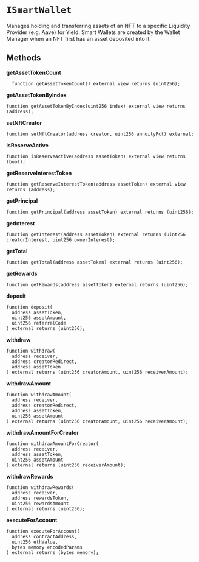# `ISmartWallet`

Manages holding and transferring assets of an NFT to a specific Liquidity Provider (e.g. Aave) for Yield. Smart Wallets are created by the Wallet Manager when an NFT first has an asset deposited into it.

## Methods

**getAssetTokenCount**
```
  function getAssetTokenCount() external view returns (uint256);
```
  
**getAssetTokenByIndex**
```
function getAssetTokenByIndex(uint256 index) external view returns (address);
```

**setNftCreator**
```
function setNftCreator(address creator, uint256 annuityPct) external;
```

**isReserveActive**
```
function isReserveActive(address assetToken) external view returns (bool);
```

**getReserveInterestToken**
```
function getReserveInterestToken(address assetToken) external view returns (address);
```

**getPrincipal**
```
function getPrincipal(address assetToken) external returns (uint256);
```

**getInterest**
```
function getInterest(address assetToken) external returns (uint256 creatorInterest, uint256 ownerInterest);
```

**getTotal**
```
function getTotal(address assetToken) external returns (uint256);
```

**getRewards**
```
function getRewards(address assetToken) external returns (uint256);
```

**deposit**
```
function deposit(
  address assetToken, 
  uint256 assetAmount, 
  uint256 referralCode
) external returns (uint256);
```

**withdraw**
```
function withdraw(
  address receiver, 
  address creatorRedirect, 
  address assetToken
) external returns (uint256 creatorAmount, uint256 receiverAmount);
```

**withdrawAmount**
```
function withdrawAmount(
  address receiver, 
  address creatorRedirect, 
  address assetToken, 
  uint256 assetAmount
) external returns (uint256 creatorAmount, uint256 receiverAmount);
```

**withdrawAmountForCreator**
```
function withdrawAmountForCreator(
  address receiver, 
  address assetToken, 
  uint256 assetAmount
) external returns (uint256 receiverAmount);
```

**withdrawRewards**
```
function withdrawRewards(
  address receiver, 
  address rewardsToken, 
  uint256 rewardsAmount
) external returns (uint256);
```

**executeForAccount**
```
function executeForAccount(
  address contractAddress, 
  uint256 ethValue, 
  bytes memory encodedParams
) external returns (bytes memory);
```